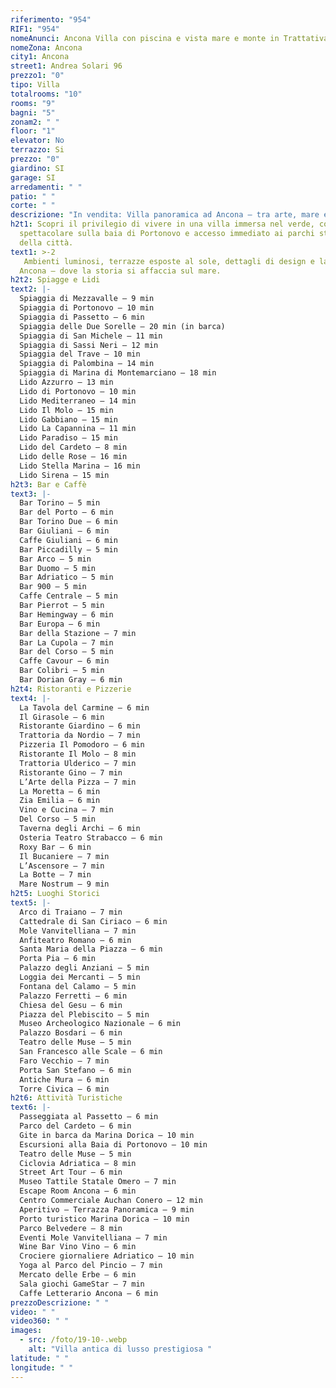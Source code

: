 ```yaml
---
riferimento: "954"
RIF1: "954"
nomeAnunci: Ancona Villa con piscina e vista mare e monte in Trattativa
nomeZona: Ancona
city1: Ancona
street1: Andrea Solari 96
prezzo1: "0"
tipo: Villa
totalrooms: "10"
rooms: "9"
bagni: "5"
zonam2: " "
floor: "1"
elevator: No
terrazzo: Si
prezzo: "0"
giardino: SI
garage: SI
arredamenti: " "
patio: " "
corte: " "
descrizione: "In vendita: Villa panoramica ad Ancona – tra arte, mare e natura"
h2t1: Scopri il privilegio di vivere in una villa immersa nel verde, con vista
  spettacolare sulla baia di Portonovo e accesso immediato ai parchi storici
  della città.
text1: >-2
   Ambienti luminosi, terrazze esposte al sole, dettagli di design e la serenità della costa adriatica, a pochi minuti dal centro di Ancona.
  Ancona – dove la storia si affaccia sul mare.
h2t2: Spiagge e Lidi
text2: |-
  Spiaggia di Mezzavalle – 9 min
  Spiaggia di Portonovo – 10 min
  Spiaggia di Passetto – 6 min
  Spiaggia delle Due Sorelle – 20 min (in barca)
  Spiaggia di San Michele – 11 min
  Spiaggia di Sassi Neri – 12 min
  Spiaggia del Trave – 10 min
  Spiaggia di Palombina – 14 min
  Spiaggia di Marina di Montemarciano – 18 min
  Lido Azzurro – 13 min
  Lido di Portonovo – 10 min
  Lido Mediterraneo – 14 min
  Lido Il Molo – 15 min
  Lido Gabbiano – 15 min
  Lido La Capannina – 11 min
  Lido Paradiso – 15 min
  Lido del Cardeto – 8 min
  Lido delle Rose – 16 min
  Lido Stella Marina – 16 min
  Lido Sirena – 15 min
h2t3: Bar e Caffè
text3: |-
  Bar Torino – 5 min
  Bar del Porto – 6 min
  Bar Torino Due – 6 min
  Bar Giuliani – 6 min
  Caffe Giuliani – 6 min
  Bar Piccadilly – 5 min
  Bar Arco – 5 min
  Bar Duomo – 5 min
  Bar Adriatico – 5 min
  Bar 900 – 5 min
  Caffe Centrale – 5 min
  Bar Pierrot – 5 min
  Bar Hemingway – 6 min
  Bar Europa – 6 min
  Bar della Stazione – 7 min
  Bar La Cupola – 7 min
  Bar del Corso – 5 min
  Caffe Cavour – 6 min
  Bar Colibri – 5 min
  Bar Dorian Gray – 6 min
h2t4: Ristoranti e Pizzerie
text4: |-
  La Tavola del Carmine – 6 min
  Il Girasole – 6 min
  Ristorante Giardino – 6 min
  Trattoria da Nordio – 7 min
  Pizzeria Il Pomodoro – 6 min
  Ristorante Il Molo – 8 min
  Trattoria Ulderico – 7 min
  Ristorante Gino – 7 min
  L’Arte della Pizza – 7 min
  La Moretta – 6 min
  Zia Emilia – 6 min
  Vino e Cucina – 7 min
  Del Corso – 5 min
  Taverna degli Archi – 6 min
  Osteria Teatro Strabacco – 6 min
  Roxy Bar – 6 min
  Il Bucaniere – 7 min
  L’Ascensore – 7 min
  La Botte – 7 min
  Mare Nostrum – 9 min
h2t5: Luoghi Storici
text5: |-
  Arco di Traiano – 7 min
  Cattedrale di San Ciriaco – 6 min
  Mole Vanvitelliana – 7 min
  Anfiteatro Romano – 6 min
  Santa Maria della Piazza – 6 min
  Porta Pia – 6 min
  Palazzo degli Anziani – 5 min
  Loggia dei Mercanti – 5 min
  Fontana del Calamo – 5 min
  Palazzo Ferretti – 6 min
  Chiesa del Gesu – 6 min
  Piazza del Plebiscito – 5 min
  Museo Archeologico Nazionale – 6 min
  Palazzo Bosdari – 6 min
  Teatro delle Muse – 5 min
  San Francesco alle Scale – 6 min
  Faro Vecchio – 7 min
  Porta San Stefano – 6 min
  Antiche Mura – 6 min
  Torre Civica – 6 min
h2t6: Attività Turistiche
text6: |-
  Passeggiata al Passetto – 6 min
  Parco del Cardeto – 6 min
  Gite in barca da Marina Dorica – 10 min
  Escursioni alla Baia di Portonovo – 10 min
  Teatro delle Muse – 5 min
  Ciclovia Adriatica – 8 min
  Street Art Tour – 6 min
  Museo Tattile Statale Omero – 7 min
  Escape Room Ancona – 6 min
  Centro Commerciale Auchan Conero – 12 min
  Aperitivo – Terrazza Panoramica – 9 min
  Porto turistico Marina Dorica – 10 min
  Parco Belvedere – 8 min
  Eventi Mole Vanvitelliana – 7 min
  Wine Bar Vino Vino – 6 min
  Crociere giornaliere Adriatico – 10 min
  Yoga al Parco del Pincio – 7 min
  Mercato delle Erbe – 6 min
  Sala giochi GameStar – 7 min
  Caffe Letterario Ancona – 6 min
prezzoDescrizione: " "
video: " "
video360: " "
images:
  - src: /foto/19-10-.webp
    alt: "Villa antica di lusso prestigiosa "
latitude: " "
longitude: " "
---
```

